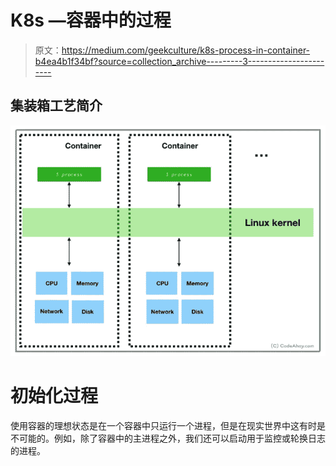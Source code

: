 # K8s —容器中的过程

> 原文：<https://medium.com/geekculture/k8s-process-in-container-b4ea4b1f34bf?source=collection_archive---------3----------------------->

## 集装箱工艺简介

![](img/2452c635a45be3b83f718a492b062376.png)

# 初始化过程

使用容器的理想状态是在一个容器中只运行一个进程，但是在现实世界中这有时是不可能的。例如，除了容器中的主进程之外，我们还可以启动用于监控或轮换日志的进程。